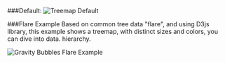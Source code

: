 ###Default:
![Treemap Default](http://rawgit.com/lflores/treemap/master/src/images/treemap-flare.gif)

###Flare Example
Based on common tree data "flare", and using D3js library, this example shows a treemap, with distinct sizes and colors, you can dive into data. hierarchy.


![Gravity Bubbles Flare Example](http://rawgit.com/lflores/treemap/master/src/images/treemap-flare.gif)